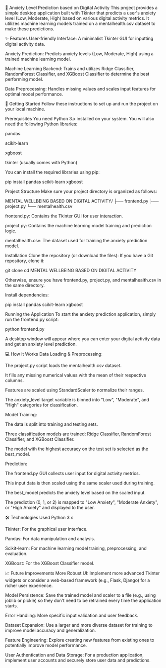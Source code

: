 🧠 Anxiety Level Prediction based on Digital Activity
This project provides a simple desktop application built with Tkinter that predicts a user's anxiety level (Low, Moderate, High) based on various digital activity metrics. It utilizes machine learning models trained on a mentalhealth.csv dataset to make these predictions.

✨ Features
User-friendly Interface: A minimalist Tkinter GUI for inputting digital activity data.

Anxiety Prediction: Predicts anxiety levels (Low, Moderate, High) using a trained machine learning model.

Machine Learning Backend: Trains and utilizes Ridge Classifier, RandomForest Classifier, and XGBoost Classifier to determine the best performing model.

Data Preprocessing: Handles missing values and scales input features for optimal model performance.

🚀 Getting Started
Follow these instructions to set up and run the project on your local machine.

Prerequisites
You need Python 3.x installed on your system.
You will also need the following Python libraries:

pandas

scikit-learn

xgboost

tkinter (usually comes with Python)

You can install the required libraries using pip:

pip install pandas scikit-learn xgboost

Project Structure
Make sure your project directory is organized as follows:

MENTAL WELLBEING BASED ON DIGITAL ACTIVITY/
├── frontend.py
├── project.py
└── mentalhealth.csv

frontend.py: Contains the Tkinter GUI for user interaction.

project.py: Contains the machine learning model training and prediction logic.

mentalhealth.csv: The dataset used for training the anxiety prediction model.

Installation
Clone the repository (or download the files):
If you have a Git repository, clone it:

git clone <your-repository-url>
cd MENTAL WELLBEING BASED ON DIGITAL ACTIVITY

Otherwise, ensure you have frontend.py, project.py, and mentalhealth.csv in the same directory.

Install dependencies:

pip install pandas scikit-learn xgboost

Running the Application
To start the anxiety prediction application, simply run the frontend.py script:

python frontend.py

A desktop window will appear where you can enter your digital activity data and get an anxiety level prediction.

💻 How it Works
Data Loading & Preprocessing:

The project.py script loads the mentalhealth.csv dataset.

It fills any missing numerical values with the mean of their respective columns.

Features are scaled using StandardScaler to normalize their ranges.

The anxiety_level target variable is binned into "Low", "Moderate", and "High" categories for classification.

Model Training:

The data is split into training and testing sets.

Three classification models are trained: Ridge Classifier, RandomForest Classifier, and XGBoost Classifier.

The model with the highest accuracy on the test set is selected as the best_model.

Prediction:

The frontend.py GUI collects user input for digital activity metrics.

This input data is then scaled using the same scaler used during training.

The best_model predicts the anxiety level based on the scaled input.

The prediction (0, 1, or 2) is mapped to "Low Anxiety", "Moderate Anxiety", or "High Anxiety" and displayed to the user.

🛠️ Technologies Used
Python 3.x

Tkinter: For the graphical user interface.

Pandas: For data manipulation and analysis.

Scikit-learn: For machine learning model training, preprocessing, and evaluation.

XGBoost: For the XGBoost Classifier model.

📈 Future Improvements
More Robust UI: Implement more advanced Tkinter widgets or consider a web-based framework (e.g., Flask, Django) for a richer user experience.

Model Persistence: Save the trained model and scaler to a file (e.g., using joblib or pickle) so they don't need to be retrained every time the application starts.

Error Handling: More specific input validation and user feedback.

Dataset Expansion: Use a larger and more diverse dataset for training to improve model accuracy and generalization.

Feature Engineering: Explore creating new features from existing ones to potentially improve model performance.

User Authentication and Data Storage: For a production application, implement user accounts and securely store user data and predictions.
